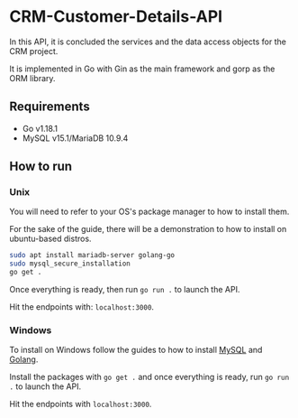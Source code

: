 # CRM-Customer-Details-API

In this API, it is concluded the services and the data access objects for the CRM project.

It is implemented in Go with Gin as the main framework and gorp as the ORM library.

## Requirements

- Go v1.18.1
- MySQL v15.1/MariaDB 10.9.4

## How to run

### Unix

You will need to refer to your OS's package manager to how to install them.

For the sake of the guide, there will be a demonstration to how to install on ubuntu-based distros.

```bash
sudo apt install mariadb-server golang-go
sudo mysql_secure_installation
go get .
```

Once everything is ready, then run `go run .` to launch the API.

Hit the endpoints with: `localhost:3000`.

### Windows

To install on Windows follow the guides to how to install [MySQL](https://dev.mysql.com/downloads/installer/) and [Golang](https://go.dev/doc/install).

Install the packages with `go get .` and once everything is ready, run `go run .` to launch the API.

Hit the endpoints with `localhost:3000`.
